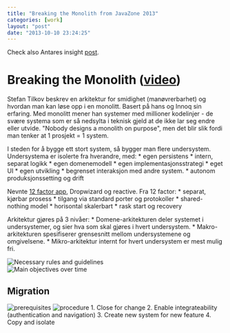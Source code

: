 ```yaml
---
title: "Breaking the Monolith from JavaZone 2013"
categories: [work]
layout: "post"
date: "2013-10-10 23:24:25"
---
```


Check also Antares insight [post][post].


# Breaking the Monolith ([video][break])
Stefan Tilkov beskrev en arkitektur for smidighet (manøvrerbarhet) og hvordan man kan løse opp i en monolitt. Basert på hans og Innoq sin erfaring. Med monolitt mener han systemer med millioner kodelinjer - de svære systema som er så nedsylta i teknisk gjeld at de ikke lar seg endre eller utvide. "Nobody designs a monolith on purpose", men det blir slik fordi man tenker at 1 prosjekt = 1 system.


I steden for å bygge ett stort system, så bygger man flere undersystem. Undersystema er isolerte fra hverandre, med:
	* egen persistens
	* intern, separat logikk
	* egen domenemodell
	* egen implementasjonsstrategi
	* eget UI
	* egen utvikling
	* begrenset interaksjon med andre system.
	* autonom produksjonssetting og drift

Nevnte [12 factor app][12fact], Dropwizard og reactive. Fra 12 factor:
	* separat, kjørbar prosess
	* tilgang via standard porter og protokoller
	* shared-nothing model
	* horisontal skalerbart
	* rask start og recovery

Arkitektur gjøres på 3 nivåer:
	* Domene-arkitekturen deler systemet i undersystemer, og sier hva som skal gjøres i hvert undersystem.
	* Makro-arkitekturen spesifiserer grensesnitt mellom undersystemene og omgivelsene.
	* Mikro-arkitektur internt for hvert undersystem er mest mulig fri.

![Necessary rules and guidelines](../_images/referat/breaking_the_monolith/necessary_rules_and_guidelines.png)  
![Main objectives over time](../_images/referat/breaking_the_monolith/main_objectives_over_time.png)

## Migration
![prerequisites](../_images/referat/breaking_the_monolith/prerequisites_for_breaking_out.png)
![procedure](../_images/referat/breaking_the_monolith/breaking_out_of_monolith.png)
	1. Close for change
	2. Enable integrateability (authentication and navigation)
	3. Create new system for new feature
	4. Copy and isolate


  [break]: http://jz13.java.no/presentation.html?id=5b3d6ab9  "Video from JavaZone"
  [12fact]: http://12factor.net  "The 12 factor App"
  [post]: http://insight.antares.no/frelst-igjen-2013/  "Bloggpost on Antares insight"
